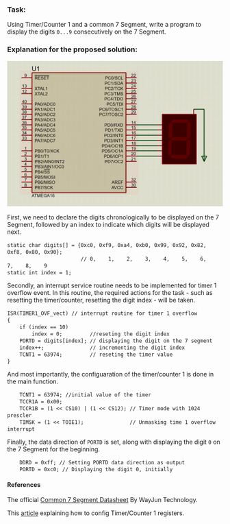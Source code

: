 ### Task:

Using Timer/Counter 1 and a common 7 Segment, write a program to display the digits `0...9` consecutively on the 7 Segment. 

### Explanation for the proposed solution:

![circuit](https://github.com/rezmansouri/microlab/blob/main/Exercise%203/Part1/circuit.gif)

First, we need to declare the digits chronologically to be displayed on the 7 Segment, followed by an index to indicate which digits will be displayed next.

```
static char digits[] = {0xc0, 0xf9, 0xa4, 0xb0, 0x99, 0x92, 0x82, 0xf8, 0x80, 0x90};
                        // 0,    1,    2,    3,    4,    5,    6,    7,    8,    9
static int index = 1;
```

Secondly, an interrupt service routine needs to be implemented for timer 1 overflow event. In this routine, the required actions for the task - such as resetting the timer/counter, resetting the digit index - will be taken.

```
ISR(TIMER1_OVF_vect) // interrupt routine for timer 1 overflow
{
    if (index == 10)
        index = 0;         //reseting the digit index
    PORTD = digits[index]; // displaying the digit on the 7 segment
    index++;               // incrementing the digit index
    TCNT1 = 63974;         // reseting the timer value
}
```

And most importantly, the configuaration of the timer/counter 1 is done in the main function.

```
    TCNT1 = 63974; //initial value of the timer
    TCCR1A = 0x00;
    TCCR1B = (1 << CS10) | (1 << CS12); // Timer mode with 1024 prescler
    TIMSK = (1 << TOIE1);               // Unmasking time 1 overflow interrupt
```

Finally, the data direction of `PORTD` is set, along with displaying the digit `0` on the 7 Segment for the beginning.

```
    DDRD = 0xff; // Setting PORTD data direction as output
    PORTD = 0xc0; // Displaying the digit 0, initially
```

#### References

The official [Common 7 Segment Datasheet](http://ww1.microchip.com/downloads/en/devicedoc/doc2466.pdf) By WayJun Technology.

This [article](https://exploreembedded.com/wiki/AVR_Timer_Interrupts) explaining how to config Timer/Counter 1 registers.